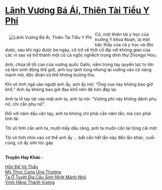 <a href="https://truyenwiki.net/lanh-vuong-ba-ai-thien-tai-tieu-y-phi.38319/" title="Lãnh Vương Bá Ái, Thiên Tài Tiểu Y Phi"><h1>Lãnh Vương Bá Ái, Thiên Tài Tiểu Y Phi</h1></a><div style="display:table"><img align="right" style="float: left; padding: 10px;" src="https://truyenwiki.net/a/img/str/src/38319.jpg" alt="Lãnh Vương Bá Ái, Thiên Tài Tiểu Y Phi">Cô, một thiên tài y học của trường Y khoa Noah, là một bậc thầy của cả y học và độc dược, sau khi ngủ được ba ngày, cô trở về thời cổ đại với không gian của các vì sao và trở thành một cô cả ngốc nghếch trong dinh thự Zhongyi Hou.<p></p> Anh, chúa tể tối cao của vương quốc Gallo, nắm trong tay quyền lực to lớn và làm sinh động thế giới, anh tuy lạnh lùng nhưng lại vướng vào cô nàng mạnh mẽ, độc đoán và thề không buông tha.<p></p> Khi vô tình ngã vào người anh ấy, anh ấy nói: “Ông vua này không bao giờ khổ.” Anh ấy không bao giờ đau khổ nên đã hôn đáp lại.<p></p> Anh ta lỡ tay tát vào mặt anh ta, anh ta nói: “Vương phi này không đánh phụ nữ, chỉ cắn phụ nữ”.<p></p> Đối với năm dấu vân tay, anh ta không chỉ phải cắn năm lần, mà còn phải tính lãi.<p></p> Tôi vô tình cắn anh ta, mười mấy dấu răng, anh ta muốn cắn lại từng cái một<p></p> Tôi vô tình nhìn vào cơ thể anh ấy ... bất cẩn hết lần này đến lần khác, cuối cùng, cô ấy sởn tóc gáy</div><p><br><b>Truyện Hay Khác :</b></p><a href="https://truyenwiki.net/hon-de-vo-than.35240/" alt="Hồn Đế Võ Thần">Hồn Đế Võ Thần</a><br/><a href="https://github.com/nownovels/wikidich/tree/master/truyenhay/36534" alt="Mỹ Thực Cung Ứng Thương">Mỹ Thực Cung Ứng Thương</a><br/><a href="https://sangtacviet.wordpress.com/2020/10/22/ta-o-tuyet-dia-cau-sinh-nhat-manh-nho/" alt="Ta Ở Tuyệt Địa Cầu Sinh Nhặt Mảnh Nhỏ">Ta Ở Tuyệt Địa Cầu Sinh Nhặt Mảnh Nhỏ</a><br/><a href="https://sangtacviet.wordpress.com/2020/10/22/vinh-hang-thanh-vuong/" alt="Vĩnh Hằng Thánh Vương">Vĩnh Hằng Thánh Vương</a><br/>
